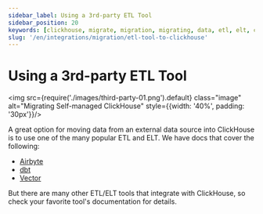 ```yaml
---
sidebar_label: Using a 3rd-party ETL Tool
sidebar_position: 20
keywords: [clickhouse, migrate, migration, migrating, data, etl, elt, clickhouse-local, clickhouse-client]
slug: '/en/integrations/migration/etl-tool-to-clickhouse'
---
```


# Using a 3rd-party ETL Tool

<img src={require('./images/third-party-01.png').default} class="image" alt="Migrating Self-managed ClickHouse" style={{width: '40%', padding: '30px'}}/>

A great option for moving data from an external data source into ClickHouse is to use one of the many popular ETL and ELT. We have docs that cover the following:

- [Airbyte](/docs/en/integrations/data-ingestion/etl-tools/airbyte-and-clickhouse.md)
- [dbt](/docs/en/integrations/data-ingestion/etl-tools/dbt/dbt-intro.md)
- [Vector](/docs/en/integrations/data-ingestion/etl-tools/vector-to-clickhouse.md)

But there are many other ETL/ELT tools that integrate with ClickHouse, so check your favorite tool's documentation for details.
